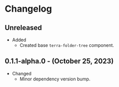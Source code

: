 # Changelog

## Unreleased

* Added
  * Created base `terra-folder-tree` component.

## 0.1.1-alpha.0 - (October 25, 2023)

* Changed
  * Minor dependency version bump.
